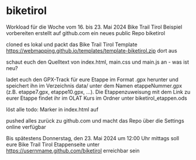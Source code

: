 # biketirol

Workload für die Woche vom 16. bis 23. Mai 2024
Bike Trail Tirol Beispiel vorbereiten
erstellt auf github.com ein neues public Repo biketirol

cloned es lokal und packt das Bike Trail Tirol Template https://webmapping.github.io/templates/template-biketirol.zip dort aus

schaut euch den Quelltext von index.html, main.css und main.js an - was ist neu?

ladet euch den GPX-Track für eure Etappe im Format .gpx herunter und speichert ihn im Verzeichnis data/ unter dem Namen etappeNummer.gpx (z.B. etappe7.gpx, etappe10.gpx, ...). Die Etappenzuweisung mit dem Link zu eurer Etappe findet ihr im OLAT Kurs im Ordner unter biketirol_etappen.ods

löst alle todo: Marker in index.html auf

pushed alles zurück zu github.com und macht das Repo über die Settings online verfügbar

Bis spätestens Donnerstag, den 23. Mai 2024 um 12:00 Uhr mittags soll eure Bike Trail Tirol Etappenseite unter https://usernmame.github.com/biketirol erreichbar sein
